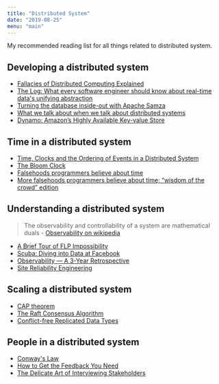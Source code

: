```yaml
---
title: "Distributed System"
date: "2019-08-25"
menu: "main"
---
```


My recommended reading list for all things related to distributed system.

## Developing a distributed system

* [Fallacies of Distributed Computing Explained](http://www.rgoarchitects.com/Files/fallacies.pdf)
* [The Log: What every software engineer should know about real-time data's unifying abstraction](https://engineering.linkedin.com/distributed-systems/log-what-every-software-engineer-should-know-about-real-time-datas-unifying)
* [Turning the database inside-out with Apache Samza](https://www.confluent.io/blog/turning-the-database-inside-out-with-apache-samza/)
* [What we talk about when we talk about distributed systems](http://alvaro-videla.com/2015/12/learning-about-distributed-systems.html)
* [Dynamo: Amazon’s Highly Available Key-value Store](http://bnrg.eecs.berkeley.edu/~randy/Courses/CS294.F07/Dynamo.pdf)

## Time in a distributed system

* [Time, Clocks and the Ordering of Events in a Distributed System](https://www.microsoft.com/en-us/research/publication/time-clocks-ordering-events-distributed-system/)
* [The Bloom Clock](https://arxiv.org/abs/1905.13064)
* [Falsehoods programmers believe about time](https://infiniteundo.com/post/25326999628/falsehoods-programmers-believe-about-time)
* [More falsehoods programmers believe about time; “wisdom of the crowd” edition](https://infiniteundo.com/post/25509354022/more-falsehoods-programmers-believe-about-time)


## Understanding a distributed system

> The observability and controllability of a system are mathematical duals - [Observability on wikipedia](https://en.wikipedia.org/wiki/Observability)

* [A Brief Tour of FLP Impossibility](https://www.the-paper-trail.org/post/2008-08-13-a-brief-tour-of-flp-impossibility/)
* [Scuba: Diving into Data at Facebook](https://research.fb.com/wp-content/uploads/2016/11/scuba-diving-into-data-at-facebook.pdf)
* [Observability — A 3-Year Retrospective](https://thenewstack.io/observability-a-3-year-retrospective/)
* [Site Reliability Engineering](https://landing.google.com/sre/books/)



## Scaling a distributed system

* [CAP theorem](https://en.wikipedia.org/wiki/CAP_theorem)
* [The Raft Consensus Algorithm](https://raft.github.io)
* [Conflict-free Replicated Data Types](https://pages.lip6.fr/Marc.Shapiro/papers/RR-7687.pdf)



## People in a distributed system

* [Conway's Law](https://en.wikipedia.org/wiki/Conway%27s_law)
* [How to Get the Feedback You Need](https://hbr.org/2015/05/how-to-get-the-feedback-you-need)
* [The Delicate Art of Interviewing Stakeholders](https://medium.com/eightshapes-llc/the-delicate-art-of-interviewing-stakeholders-d6496443cbec)